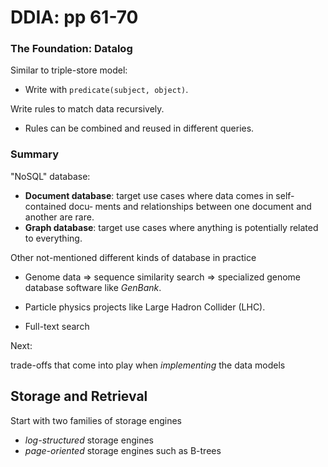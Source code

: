 # DDIA: pp 61-70



### The Foundation: Datalog

Similar to triple-store model:

- Write with `predicate(subject, object)`.

Write rules to match data recursively.

- Rules can be combined and reused in different queries.



### Summary

"NoSQL" database:

- **Document database**: target use cases where data comes in self-contained docu‐ ments and relationships between one document and another are rare.
- **Graph database**:  target use cases where anything is potentially related to everything.



Other not-mentioned different kinds of database in practice

- Genome data => sequence similarity search => specialized genome database software like *GenBank*.

- Particle physics projects like Large Hadron Collider (LHC).
- Full-text search



Next: 

trade-offs that come into play when *implementing* the data models



## Storage and Retrieval

Start with two families of storage engines

- *log-structured* storage engines
- *page-oriented* storage engines such as B-trees













